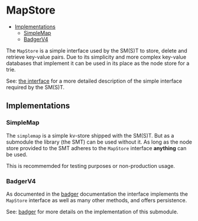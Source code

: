 # MapStore

<!-- toc -->

- [Implementations](#implementations)
  * [SimpleMap](#simplemap)
  * [BadgerV4](#badgerv4)

<!-- tocstop -->

The `MapStore` is a simple interface used by the SM(S)T to store, delete and
retrieve key-value pairs. Due to its simplicity and more complex key-value
databases that implement it can be used in its place as the node store for a
trie.

See: [the interface](../kvstore/interfaces.go) for a more detailed description
of the simple interface required by the SM(S)T.

## Implementations

### SimpleMap

The `simplemap` is a simple kv-store shipped with the SM(S)T. But as a
submodule the library (the SMT) can be used without it. As long as the node
store provided to the SMT adheres to the `MapStore` interface **anything** can
be used.

This is recommemded for testing purposes or non-production usage.

### BadgerV4

As documented in the [badger](./badger-store.md) documentation the interface
implements the `MapStore` interface as well as many other methods, and offers
persistence.

See: [badger](../kvstore/badger/) for more details on the implementation of
this submodule.
